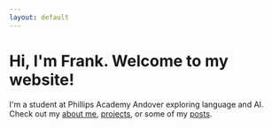 ```yaml
---
layout: default
---
```


# Hi, I'm Frank. Welcome to my website!

I'm a student at Phillips Academy Andover exploring language and AI.  
Check out my [about me](/about), [projects](/projects), or some of my [posts](/post).